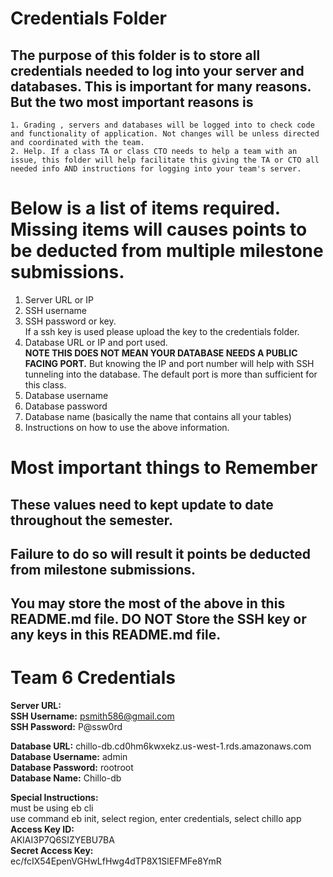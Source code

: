 # Credentials Folder

## The purpose of this folder is to store all credentials needed to log into your server and databases. This is important for many reasons. But the two most important reasons is
    1. Grading , servers and databases will be logged into to check code and functionality of application. Not changes will be unless directed and coordinated with the team.
    2. Help. If a class TA or class CTO needs to help a team with an issue, this folder will help facilitate this giving the TA or CTO all needed info AND instructions for logging into your team's server. 


# Below is a list of items required. Missing items will causes points to be deducted from multiple milestone submissions.

1. Server URL or IP
2. SSH username
3. SSH password or key.
    <br> If a ssh key is used please upload the key to the credentials folder.
4. Database URL or IP and port used.
    <br><strong> NOTE THIS DOES NOT MEAN YOUR DATABASE NEEDS A PUBLIC FACING PORT.</strong> But knowing the IP and port number will help with SSH tunneling into the database. The default port is more than sufficient for this class.
5. Database username
6. Database password
7. Database name (basically the name that contains all your tables)
8. Instructions on how to use the above information.

# Most important things to Remember
## These values need to kept update to date throughout the semester. <br>
## <strong>Failure to do so will result it points be deducted from milestone submissions.</strong><br>
## You may store the most of the above in this README.md file. DO NOT Store the SSH key or any keys in this README.md file.


# Team 6 Credentials
<b>Server URL:</b> <br>
<b>SSH Username:</b> psmith586@gmail.com <br>
<b>SSH Password:</b> P@ssw0rd<br>

<b>Database URL:</b> chillo-db.cd0hm6kwxekz.us-west-1.rds.amazonaws.com <br>
<b>Database Username:</b> admin <br>
<b>Database Password:</b> rootroot <br>
<b>Database Name:</b> Chillo-db <br>

<b>Special Instructions:</b> <br>
must be using eb cli<br>
use command eb init, select region, enter credentials, select chillo app <br>
<b>Access Key ID:</b> <br>
AKIAI3P7Q6SIZYEBU7BA <br>
<b>Secret Access Key:</b> <br>
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 <br>
